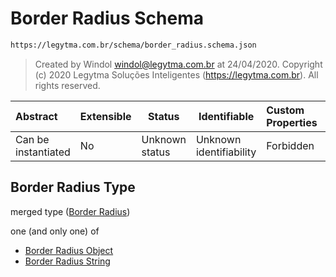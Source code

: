 # Border Radius Schema

```txt
https://legytma.com.br/schema/border_radius.schema.json
```




> Created by Windol [windol@legytma.com.br](mailto:windol@legytma.com.br) at 24/04/2020.
> Copyright (c) 2020 Legytma Soluções Inteligentes (<https://legytma.com.br>). All rights reserved.
>

| Abstract            | Extensible | Status         | Identifiable            | Custom Properties | Additional Properties | Access Restrictions | Defined In                                                                              |
| :------------------ | ---------- | -------------- | ----------------------- | :---------------- | --------------------- | ------------------- | --------------------------------------------------------------------------------------- |
| Can be instantiated | No         | Unknown status | Unknown identifiability | Forbidden         | Allowed               | none                | [border_radius.schema.json](../schema/border_radius.schema.json "open original schema") |

## Border Radius Type

merged type ([Border Radius](border_radius.md))

one (and only one) of

-   [Border Radius Object](border_radius-oneof-border-radius-object.md "check type definition")
-   [Border Radius String](border_radius-oneof-border-radius-string.md "check type definition")
